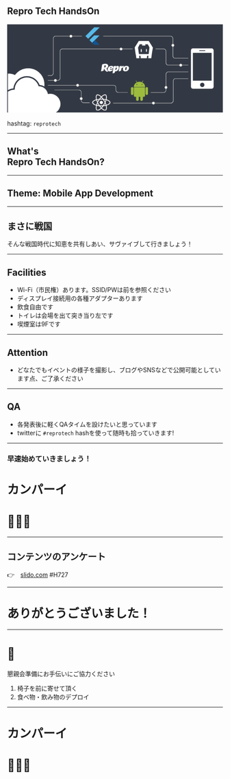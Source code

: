 ## Repro Tech HandsOn 

![](/meetups/2/images/repro-tech-meetup-banner.png)

hashtag: `reprotech`

---

## What's<br>Repro Tech HandsOn?


---

## Theme: Mobile App Development


---

## まさに戦国

そんな戦国時代に知恵を共有しあい、サヴァイブして行きましょう！

---

## Facilities

- Wi-Fi（市民権）あります。SSID/PWは前を参照ください
- ディスプレイ接続用の各種アダプターあります
- 飲食自由です
- トイレは会場を出て突き当り左です
- 喫煙室は9Fです

---

## Attention

- どなたでもイベントの様子を撮影し、ブログやSNSなどで公開可能としています点、ご了承ください

---

## QA

- 各発表後に軽くQAタイムを設けたいと思っています
- twitterに `#reprotech` hashを使って随時も拾っていきます!


---

### 早速始めていきましょう！

# カンパーイ

# 🍻🍻🍻

---

## コンテンツのアンケート

👉　[slido.com](https://app2.sli.do/event/cht5bwpt/questions) #H727

---

# ありがとうございました！

---

# 🙏

懇親会準備にお手伝いにご協力ください

1. 椅子を前に寄せて頂く
2. 食べ物・飲み物のデプロイ

---

# カンパーイ

# 🍻🍻🍻

